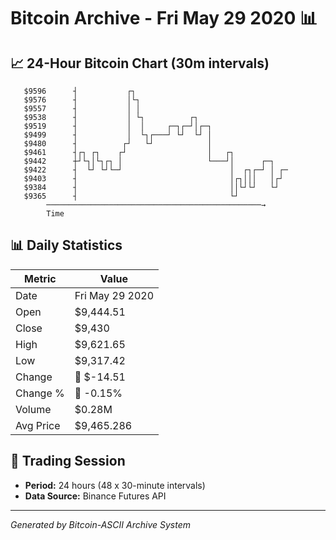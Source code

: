 # Bitcoin Archive - Fri May 29 2020 📊

## 📈 24-Hour Bitcoin Chart (30m intervals)

```
   $9596      ┤           ┌┐                                   
   $9576      ┤           │└┐                                  
   $9557      ┤           │ │                                  
   $9538      ┤           │ └┐          ┌┐                     
   $9519      ┤           │  │     ┌─┐┌─┘│┌─┐                  
   $9499      ┤           │  └┐┌───┘ └┘  └┘ │                  
   $9480      ┤          ┌┘   └┘            │                  
   $9461      ┤┌┐ ┌┐    ┌┘                  │   ┌┐             
   $9442      ┼┘└┐│└┐┌┐ │                   └───┘│      ┌─┐    
   $9422      ┤  └┘ └┘└─┘                        │  ┌┐┌─┘ │ ┌─ 
   $9403      ┤                                  │┌┐│││   │┌┘  
   $9384      ┤                                  ││└┘└┘   └┘   
   $9365      ┤                                  └┘            
        ────────────────────────────────────────────────→
        Time
```

## 📊 Daily Statistics

| Metric | Value |
|--------|-------|
| Date | Fri May 29 2020 |
| Open | $9,444.51 |
| Close | $9,430 |
| High | $9,621.65 |
| Low | $9,317.42 |
| Change | 🔴 $-14.51 |
| Change % | 🔴 -0.15% |
| Volume | $0.28M |
| Avg Price | $9,465.286 |

## 📅 Trading Session

- **Period:** 24 hours (48 x 30-minute intervals)
- **Data Source:** Binance Futures API

---
*Generated by Bitcoin-ASCII Archive System*

